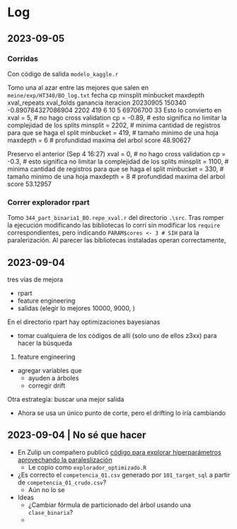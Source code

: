 # Log

## 2023-09-05
### Corridas
Con código de salida
`modelo_kaggle.r`

Tomo una al azar entre las mejores que salen en `meine/exp/HT340/BO_log.txt`
fecha	cp	minsplit	minbucket	maxdepth	xval_repeats	xval_folds	ganancia	iteracion
20230905 150340	-0.890784327086904	2202	419	6	10	5	69706700	33
Esto lo convierto en
  xval = 5, # no hago cross validation
  cp = -0.89, # esto significa no limitar la complejidad de los splits
  minsplit = 2202, # minima cantidad de registros para que se haga el split
  minbucket = 419, # tamaño minimo de una hoja
  maxdepth = 6 # profundidad maxima del arbol
score   48.90627
 
Preservo el anterior (Sep  4 16:27)
  xval = 0, # no hago cross validation
  cp = -0.3, # esto significa no limitar la complejidad de los splits
  minsplit = 1100, # minima cantidad de registros para que se haga el split
  minbucket = 330, # tamaño minimo de una hoja
  maxdepth = 8 # profundidad maxima del arbol
score   53.12957


### Correr explorador rpart
Tomo `344_part_binaria1_BO.repe_xval.r` del directorio `.\src`.
Tras romper la ejecución modificando las bibliotecas lo corrí sin modificar los `require` correspondientes, pero indicando 
`PARAM$cores <- 3 # SIH`
para la paralerización.
Al parecer las bibliotecas instaladas operan correctamente,


## 2023-09-04
tres vías de mejora
- rpart
- feature engineering
- salidas (elegir lo mejores 10000, 9000, )


En el directorio rpart hay optimizaciones bayesianas
- tomar cualquiera de los códigos de allí (solo uno de ellos z3xx) para hacer la búsqueda 

1. feature engineering
- agregar variables que
    - ayuden a árboles 
    - corregir drift

Otra estrategia: buscar una mejor salida
- Ahora se usa un único punto de corte, pero el drifting lo iría cambiando




## 2023-09-04 | No sé que hacer
- En Zulip un compañero publicó [código para explorar hiperparámetros aprovechando la paraleslización](https://dmeyf2023.zulip.rebelare.com/#narrow/stream/401-Code/topic/z202.20-.20Multinucleo)
    - Le copio como `explorador_optimizado.R`
- ¿Es correcto el `competencia_01.csv` generado por `101_target_sql` a partir de  `competencia_01_crudo.csv`?
    - Aún no lo se
- Ideas
    - ¿Cambiar fórmula de particionado del árbol usando una `clase_binaria`?
    - 
